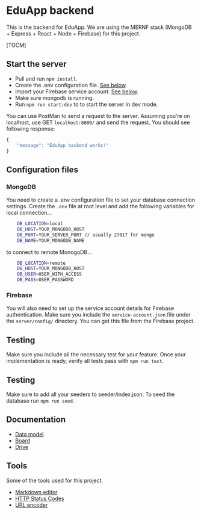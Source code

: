 # EduApp backend
This is the backend for EduApp. We are using the MERNF stack (MongoDB + Express + React + Node + Firebase) for this project.

[TOCM]

## Start the server
- Pull and run `npm install`.
- Create the .env configuration file. [See below](#MongoDB).
- Import your Firebase service account. [See below](#Firebase).
- Make sure mongodb is running.
- Run `npm run start:dev` to to start the server in dev mode.

You can use PostMan to send a request to the server. Assuming you're on localhost, use GET `localhost:8000/` and send the request. You should see following response:

```javascript
{
    "message": "EduApp backend works!"
}
```

## Configuration files
### MongoDB
You need to create a .env configuration file to set your database connection settings. Create the `.env` file at root level and add the following variables for local connection...
```bash
    DB_LOCATION=local
    DB_HOST=YOUR_MONGODB_HOST
    DB_PORT=YOUR_SERVER_PORT // usually 27017 for mongo
    DB_NAME=YOUR_MONGODB_NAME
```
to connect to remote MonogoDB...
```bash
    DB_LOCATION=remote
    DB_HOST=YOUR_MONGODB_HOST
    DB_USER=USER_WITH_ACCESS
    DB_PASS=USER_PASSWORD
```

### Firebase
You will also need to set up the service account details for Firebase authentication. Make sure you include the `service-account.json` file under the `server/config/` directory. You can get this file from the Firebase project.

## Testing
Make sure you include all the necessary test for your feature. Once your implementation is ready, verify all tests pass with `npm run test`.

## Testing
Make sure to add all your seeders to seeder/index.json. To seed the database run `npm run seed`.

## Documentation
- [Data model](https://www.lucidchart.com/invitations/accept/69157a37-825d-47ef-a53c-16308f65e7b3)
- [Board](https://trello.com/eduappback)
- [Drive](https://drive.google.com/drive/folders/1EHFzI4RqtgiEwQo7oad5qEZG2GjK6T-H?usp=sharing)

## Tools
Some of the tools used for this project.
- [Markdown editor](https://pandao.github.io/editor.md/en.html)
- [HTTP Status Codes](https://www.restapitutorial.com/httpstatuscodes.html)
- [URL encoder](https://www.urlencoder.io)
